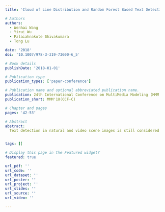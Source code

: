 ```yaml
---
title: 'Cloud of Line Distribution and Random Forest Based Text Detection from Natural/Video Scene Images'

# Authors
authors:
  - Wenhai Wang
  - Yirui Wu
  - Palaiahnakote Shivakumara
  - Tong Lu

date: '2018'
doi: '10.1007/978-3-319-73600-6_5'

# Book details
publishDate: '2018-01-01'

# Publication type
publication_types: ['paper-conference']

# Publication name and optional abbreviated publication name.
publication: 24th International Conference on MultiMedia Modeling (MMM 2018)
publication_short: MMM'18(CCF-C)

# Chapter and pages
pages: '42-53'

# Abstract
abstract: 
  Text detection in natural and video scene images is still considered to be challenging due to unpredictable nature of scene texts. This paper presents a new method based on Cloud of Line Distribution (COLD) and Random Forest Classifier for text detection in both natural and video images. The proposed method extracts unique shapes of text components by studying the relationship between dominant points such as straight or cursive over contours of text components, which is called COLD in polar domain. We consider edge components as text candidates if the edge components in Canny and Sobel of an input image share the COLD property. For each text candidate, we further study its COLD distribution at component level to extract statistical features and angle oriented features. Next, these features are fed to a random forest classifier to eliminate false text candidates, which results representatives. We then perform grouping using representatives to form text lines based on the distances between edge components in the edge image. The statistical and angle orientated features are finally extracted at word level for eliminating false positives, which results in text detection. The proposed method is tested on standard database, namely, SVT, ICDAR 2015 scene, ICDAR2013 scene and video databases, to show its effectiveness and usefulness compared with the existing methods.


tags: []

# Display this page in the Featured widget?
featured: true

url_pdf: ''
url_code: ''
url_dataset: ''
url_poster: ''
url_project: ''
url_slides: ''
url_source: ''
url_video: ''

---
```

